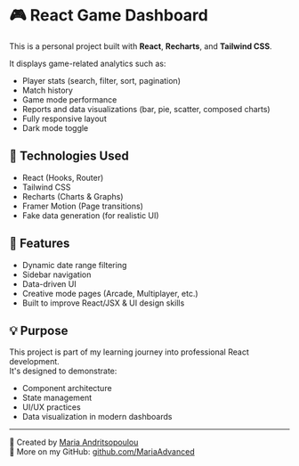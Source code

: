 # 🎮 React Game Dashboard

This is a personal project built with **React**, **Recharts**, and **Tailwind CSS**.

It displays game-related analytics such as:
- Player stats (search, filter, sort, pagination)
- Match history
- Game mode performance
- Reports and data visualizations (bar, pie, scatter, composed charts)
- Fully responsive layout
- Dark mode toggle

## 🔧 Technologies Used

- React (Hooks, Router)
- Tailwind CSS
- Recharts (Charts & Graphs)
- Framer Motion (Page transitions)
- Fake data generation (for realistic UI)

## 📅 Features

- Dynamic date range filtering
- Sidebar navigation
- Data-driven UI
- Creative mode pages (Arcade, Multiplayer, etc.)
- Built to improve React/JSX & UI design skills

## 💡 Purpose

This project is part of my learning journey into professional React development.  
It's designed to demonstrate:
- Component architecture
- State management
- UI/UX practices
- Data visualization in modern dashboards

---

📌 Created by [Maria Andritsopoulou](mailto:maria.andri192@gmail.com)  
📁 More on my GitHub: [github.com/MariaAdvanced](https://github.com/MariaAdvanced)
